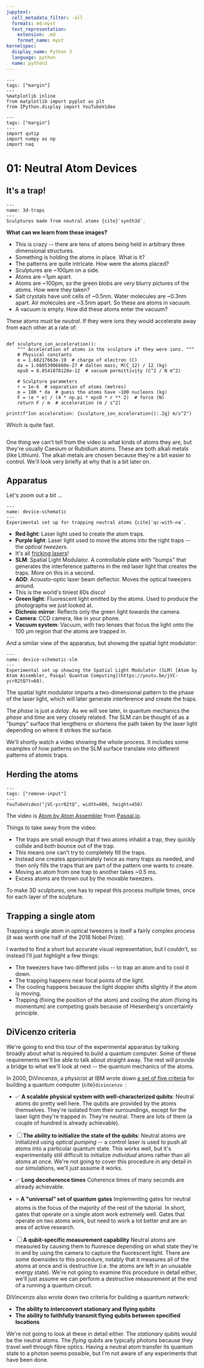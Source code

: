 ```yaml
---
jupytext:
  cell_metadata_filter: -all
  formats: md:myst
  text_representation:
    extension: .md
    format_name: myst
kernelspec:
  display_name: Python 3
  language: python
  name: python3
---
```


```{code-cell} ipython3
---
tags: ["margin"]
---
%matplotlib inline
from matplotlib import pyplot as plt
from IPython.display import YouTubeVideo
```

```{code-cell} ipython3
---
tags: ["margin"]
---
import qutip
import numpy as np
import naq
```

# 01: Neutral Atom Devices

## It's a trap!

```{figure} ./01-media/3d-traps.png
---
name: 3d-traps
---
Sculptures made from neutral atoms {cite}`synth3d`.
```

**What can we learn from these images?**

- This is crazy -- there are tens of atoms being held in arbitrary three
  dimensional structures.
- Something is holding the atoms in place. What is it?
- The patterns are quite intricate. How were the atoms placed?
- Sculptures are ~100µm on a side.
- Atoms are ~1µm apart.
- Atoms are ~100pm, so the green blobs are *very* blurry pictures of the atoms.
  How were they taken?
- Salt crystals have unit cells of ~0.5nm. Water molecules are ~0.3nm apart.
  Air molecules are ~3.5nm apart. So these are atoms in vacuum.
- A vacuum is empty. How did these atoms enter the vacuum?

These atoms must be *neutral*. If they were ions they would accelerate away
from each other at a rate of:

```{code-cell} ipython3

def sculpture_ion_acceleration():
    """ Acceleration of atoms in the sculpture if they were ions. """
    # Physical constants
    e = 1.60217663e-19  # charge of electron (C)
    da = 1.66053906660e-27 # dalton mass; M(C_12) / 12 (kg)
    eps0 = 8.8541878128e-12  # vacuum permittivity (C^2 / N m^2)

    # Sculpture parameters
    r = 1e-6  # separation of atoms (metres)
    m = 100 * da  # guess the atoms have ~100 nucleons (kg)
    F = (e * e) / (4 * np.pi * eps0 * r ** 2)  # force (N)
    return F / m  # acceleration (m / s^2)

print(f"Ion acceleration: {sculpture_ion_acceleration():.2g} m/s^2")
```

Which is quite fast.

```{note} They wouldn't accelerate for very long!
```

One thing we can't tell from the video is what kinds of atoms they are, but
they're usually Caesium or Rubidium atoms. These are both alkali metals (like
Lithium). The alkali metals are chosen because they're a bit easier to control.
We'll look very briefly at why that is a bit later on.

## Apparatus

Let's zoom out a bit ...

```{figure} ./01-media/neutral-atom-device-schematic.png
---
name: device-schematic
---
Experimental set up for trapping neutral atoms {cite}`qc-with-na`.
```

- **Red light**: Laser light used to create the atom traps.
- **Purple light**: Laser light used to move the atoms into the right traps --
  the *optical tweezers*.
- It's all [fricking lasers](https://www.youtube.com/watch?v=Bh7bYNAHXxw)!
- **SLM**: Spatial Light Modulator. A controllable plate with "bumps" that
  generates the interference patterns in the red laser light that creates the
  traps. More on this in a second.
- **AOD**: Acousto-optic laser beam deflector. Moves the optical tweezers
  around.
- This is the world's tiniest 80s disco!
- **Green light**: Fluorescent light emitted by the atoms. Used to produce the
  photographs we just looked at.
- **Dichroic mirror**: Reflects only the green light towards the camera.
- **Camera**: CCD camera, like in your phone.
- **Vacuum system**: Vacuum, with two lenses that focus the light onto the
  100 µm region that the atoms are trapped in.

And a similar view of the apparatus, but showing the spatial light modulator:

```{figure} ./01-media/slm.png
---
name: device-schematic-slm
---
Experimental set up showing the Spatial Light Modulator (SLM) [Atom by Atom Assembler, Pasqal Quantum Computing](https://youtu.be/jVC-ycr02tQ?t=68).
```

The spatial light modulator imparts a two-dimensional pattern to the phase
of the laser light, which will later generate interference and create the
traps.

The *phase* is just a *delay*. As we will see later, in quantum mechanics
the *phase* and *time* are very closely related. The SLM can be thought of as a
"bumpy" surface that lengthens or shortens the path taken by the laser light
depending on where it strikes the surface.

We'll shortly watch a video showing the whole process. It includes some
examples of how patterns on the SLM surface translate into different patterns
of atomic traps.

## Herding the atoms

```{code-cell} ipython3
---
tags: ["remove-input"]
---
YouTubeVideo("jVC-ycr02tQ", width=600, height=450)
```

The video is [Atom by Atom Assembler](https://youtu.be/jVC-ycr02tQ?t=68)
from [Pasqal.io](https://pasqal.io).

Things to take away from the video:

- The traps are small enough that if two atoms inhabit a trap, they quickly
  collide and both bounce out of the trap.
- This means one can't try to completely fill the traps.
- Instead one creates approximately twice as many traps as needed, and then
  only fills the traps that are part of the pattern one wants to create.
- Moving an atom from one trap to another takes ~0.5 ms.
- Excess atoms are thrown out by the movable tweezers.

To make 3D sculptures, one has to repeat this process multiple times, once for
each layer of the sculpture.

## Trapping a single atom

Trapping a single atom in optical tweezers is itself a fairly complex process
(it was worth one half of the 2018 Nobel Prize).

I wanted to find a short but accurate visual representation, but I couldn't,
so instead I'll just highlight a few things:

- The tweezers have two different jobs -- to trap an atom and to
  cool it down.
- The trapping happens near focal points of the light.
- The cooling happens because the light doppler shifts slightly if the
  atom is moving.
- Trapping (fixing the position of the atom) and cooling the atom
  (fixing its momentum) are competing goals because of Hiesenberg's
  uncertainty principle.

## DiVicenzo criteria

We're going to end this tour of the experimental apparatus by talking
broadly about what is required to build a quantum computer. Some of
these requirements we'll be able to talk about straight away. The
rest will provide a bridge to what we'll look at next -- the quantum
mechanics of the atoms.

In 2000, DiVincenzo, a physicist at IBM wrote down
[a set of five criteria](https://en.wikipedia.org/wiki/DiVincenzo%27s_criteria)
for building a quantum computer {cite}`divincenzo `:

- ✅ **A scalable physical system with well-characterized qubits**:
  Neutral atoms do pretty well here. The qubits are provided
  by the atoms themselves. They're isolated from their surroundings, except
  for the laser light they're trapped in. They're neutral. There are lots of
  them (a couple of hundred is already achievable).

- ☐ **The ability to initialize the state of the qubits**:
  Neutral atoms are initialized using *optical pumping* -- a control laser
  is used to push all atoms into a particular quantum state. This works well,
  but it's experimentally still difficult to initialize *individual* atoms
  rather than all atoms at once. We're not going to cover this procedure
  in any detail in our simulations, we'll just assume it works.

- ✅ **Long decoherence times**
  Coherence times of many seconds are already achievable.

- ⭐ **A "universal" set of quantum gates**
  Implementing gates for neutral atoms is the focus of the majority of
  the rest of the tutorial. In short, gates that operate on a single
  atom work extremely well. Gates that operate on two atoms work,
  but need to work a lot better and are an area of active research.

- ☐ **A qubit-specific measurement capability**
  Neutral atoms are measured by causing them to fluoresce depending on what
  state they're in and by using the camera to capture the fluorescent light.
  There are some downsides to this procedure, notably that it measures all
  of the atoms at once and is destructive (i.e. the atoms are left in an
  unusable energy state). We're not going to examine this procedure in
  detail either, we'll just assume we can perform a destructive measurement
  at the end of a running a quantum circuit.

DiVincenzo also wrote down two criteria for building a quantum network:

- **The ability to interconvert stationary and flying qubits**
- **The ability to faithfully transmit flying qubits between specified**
  **locations**

We're not going to look at these in detail either. The *stationary* qubits
would be the neutral atoms. The *flying* qubits are typically photons
because they travel well through fibre optics. Having a neutral atom
transfer its quantum state to a photon seems possible, but I'm not aware of
any experiments that have been done.
